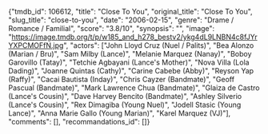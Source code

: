 {"tmdb_id": 106612, "title": "Close To You", "original_title": "Close To You", "slug_title": "close-to-you", "date": "2006-02-15", "genre": "Drame / Romance / Familial", "score": "3.8/10", "synopsis": "", "image": "https://image.tmdb.org/t/p/w185_and_h278_bestv2/ykg4dL9LNBN4c8fJYrYXPCMOFfN.jpg", "actors": ["John Lloyd Cruz (Nuel / Palits)", "Bea Alonzo (Marian / Bru)", "Sam Milby (Lance)", "Melanie Marquez (Nanay)", "Boboy Garovillo (Tatay)", "Tetchie Agbayani (Lance's Mother)", "Nova Villa (Lola Dading)", "Joanne Quintas (Cathy)", "Carine Cabebe (Abby)", "Reyson Yap (Raffy)", "Cacai Bautista (Inday)", "Chris Cayzer (Bandmate)", "Geoff Pascual (Bandmate)", "Mark Lawrence Chua (Bandmate)", "Glaiza de Castro (Lance's Cousin)", "Dave Harvey Bencito (Bandmate)", "Ashley Silverio (Lance's Cousin)", "Rex Dimagiba (Young Nuel)", "Jodell Stasic (Young Lance)", "Anna Marie Gallo (Young Marian)", "Karel Marquez (VJ)"], "comments": [], "recommandations_id": []}